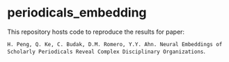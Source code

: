 # periodicals_embedding

This repository hosts code to reproduce the results for paper:


`H. Peng, Q. Ke, C. Budak, D.M. Romero, Y.Y. Ahn. Neural Embeddings of Scholarly Periodicals Reveal Complex Disciplinary Organizations`.
